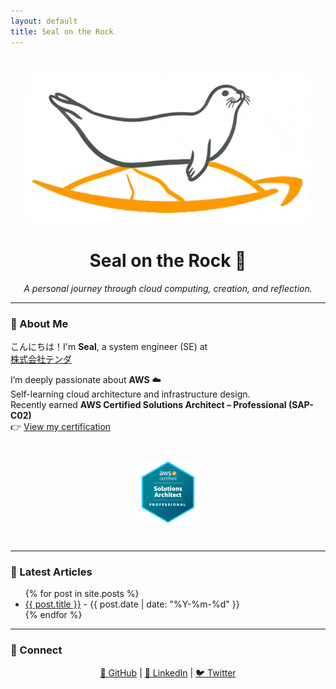 ```yaml
---
layout: default
title: Seal on the Rock
---
```


<!-- LOGO -->
<p align="center" style="margin: 40px 0;">
  <img src="/assets/images/logo.png" alt="Seal on the Rock logo" 
       style="max-width: 90%; height: auto; border-radius: 12px;">
</p>

<!-- TITLE -->
<h1 align="center">Seal on the Rock 🌊</h1>
<p align="center"><em>A personal journey through cloud computing, creation, and reflection.</em></p>

---


### 👋 About Me
こんにちは！I'm **Seal**, a system engineer (SE) at  
[株式会社テンダ](https://www.tenda.co.jp/) 

I’m deeply passionate about **AWS** ☁️  
Self-learning cloud architecture and infrastructure design.  
Recently earned **AWS Certified Solutions Architect – Professional (SAP-C02)**   
👉 [View my certification](https://www.credly.com/badges/88bcf2eb-cf09-433e-9a8f-e89660985f8c/public_url)

<p align="center" style="margin: 40px 0;">
  <img src="/assets/images/aws-certified-solutions-architect-professional.png" alt="AWS Certified Solutions Architect - Professional certificate" 
       style="max-width: 20%; height: auto; border-radius: 12px;">
</p>

---

<!-- ARTICLES LIST -->
### 📝 Latest Articles

<ul>
{% for post in site.posts %}
  <li>
    <a href="{{ post.url }}">{{ post.title }}</a> - {{ post.date | date: "%Y-%m-%d" }}
  </li>
{% endfor %}
</ul>

---

<!-- SOCIAL LINKS -->
### 🔗 Connect

<p align="center">
  <a href="https://github.com/seal-on-the-rock">🐙 GitHub</a> |
  <a href="https://www.linkedin.com/in/wanghaibao">💼 LinkedIn</a> |
  <a href="https://twitter.com/yourprofile">🐦 Twitter</a>
</p>
